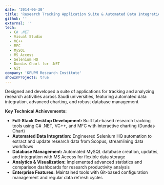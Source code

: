 ```yaml
---
date: '2014-06-30'
title: 'Research Tracking Application Suite & Automated Data Integration'
github: ''
external: ''
tech:
  - C# .NET
  - Visual Studio
  - VC++
  - MFC
  - MySQL
  - MS Access
  - Selenium HQ
  - Dundas Chart for .NET
  - Git
company: 'KFUPM Research Institute'
showInProjects: true
---
```


Designed and developed a suite of applications for tracking and analyzing research activities across Saudi universities, featuring automated data integration, advanced charting, and robust database management.

**Key Technical Achievements:**

- **Full-Stack Desktop Development:** Built tab-based research tracking tools using C# .NET, VC++, and MFC with interactive charting (Dundas Chart)
- **Automated Data Integration:** Engineered Selenium HQ automation to extract and update research data from Scopus, streamlining data workflows
- **Database Management:** Automated MySQL database creation, updates, and integration with MS Access for flexible data storage
- **Analytics & Visualization:** Implemented advanced statistics and comparison dashboards for research productivity analysis
- **Enterprise Features:** Maintained tools with Git-based configuration management and regular data refresh cycles

